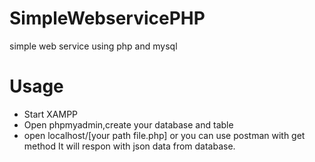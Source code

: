 # SimpleWebservicePHP
simple web service using php and mysql
# Usage
- Start XAMPP
- Open phpmyadmin,create your database and table
- open localhost/[your path file.php] or you can use postman with get method
It will respon with json data from database.
